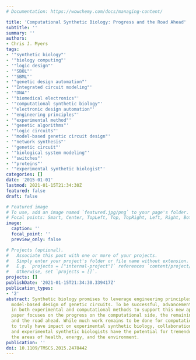 ```yaml
---
# Documentation: https://wowchemy.com/docs/managing-content/

title: 'Computational Synthetic Biology: Progress and the Road Ahead'
subtitle: ''
summary: ''
authors:
- Chris J. Myers
tags:
- '"synthetic biology"'
- '"biology computing"'
- '"logic design"'
- '"SBOL"'
- '"SBML"'
- '"genetic design automation"'
- '"Integrated circuit modeling"'
- '"DNA"'
- '"biomedical electronics"'
- '"computational synthetic biology"'
- '"electronic design automation"'
- '"engineering principles"'
- '"experimental method"'
- '"genetic algorithms"'
- '"logic circuits"'
- '"model-based genetic circuit design"'
- '"network synthesis"'
- '"genetic circuit"'
- '"biological system modeling"'
- '"switches"'
- '"proteins"'
- '"experimental synthetic biologist"'
categories: []
date: '2015-01-01'
lastmod: 2021-01-15T21:34:30Z
featured: false
draft: false

# Featured image
# To use, add an image named `featured.jpg/png` to your page's folder.
# Focal points: Smart, Center, TopLeft, Top, TopRight, Left, Right, BottomLeft, Bottom, BottomRight.
image:
  caption: ''
  focal_point: ''
  preview_only: false

# Projects (optional).
#   Associate this post with one or more of your projects.
#   Simply enter your project's folder or file name without extension.
#   E.g. `projects = ["internal-project"]` references `content/project/deep-learning/index.md`.
#   Otherwise, set `projects = []`.
projects: []
publishDate: '2021-01-15T21:34:30.339417Z'
publication_types:
- '2'
abstract: Synthetic biology promises to leverage engineering principles to enable
  model-based design of genetic circuits. To be successful, advancements are needed
  in both experimental and computational methods to support this new approach. This
  paper focuses on the progress on the computational side, the remaining challenges,
  and the road ahead. While much work remains to be done for computational methods
  to truly have impact on experimental synthetic biology, collaborations between computational
  and experimental synthetic biologists have the potential for tremendous impact in
  the areas of health, energy, and the environment.
publication: ''
doi: 10.1109/TMSCS.2015.2478442
---
```

